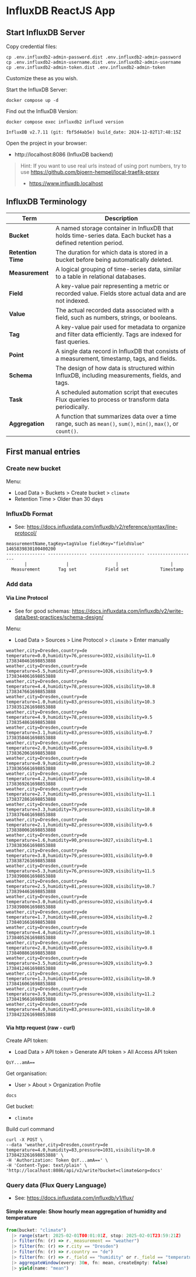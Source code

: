 # InfluxDB ReactJS App

## Start InfluxDB Server

Copy credential files:

```shell
cp .env.influxdb2-admin-password.dist .env.influxdb2-admin-password
cp .env.influxdb2-admin-username.dist .env.influxdb2-admin-username
cp .env.influxdb2-admin-token.dist .env.influxdb2-admin-token
```

Customize these as you wish.

Start the InfluxDB Server:

```shell
docker compose up -d
```

Find out the InfluxDB Version:

```shell
docker compose exec influxdb2 influxd version
```

```shell
InfluxDB v2.7.11 (git: fbf5d4ab5e) build_date: 2024-12-02T17:48:15Z
```

Open the project in your browser:

* http://localhost:8086 (InfluxDB backend)

> Hint: If you want to use real urls instead of using port numbers, try to use https://github.com/bjoern-hempel/local-traefik-proxy
>
> * https://www.influxdb.localhost

## InfluxDB Terminology

| Term               | Description                                                                                                    |
|--------------------|----------------------------------------------------------------------------------------------------------------|
| **Bucket**         | A named storage container in InfluxDB that holds time-series data. Each bucket has a defined retention period. |
| **Retention Time** | The duration for which data is stored in a bucket before being automatically deleted.                          |
| **Measurement**    | A logical grouping of time-series data, similar to a table in relational databases.                            |
| **Field**          | A key-value pair representing a metric or recorded value. Fields store actual data and are not indexed.        |
| **Value**          | The actual recorded data associated with a field, such as numbers, strings, or booleans.                       |
| **Tag**            | A key-value pair used for metadata to organize and filter data efficiently. Tags are indexed for fast queries. |
| **Point**          | A single data record in InfluxDB that consists of a measurement, timestamp, tags, and fields.                  |
| **Schema**         | The design of how data is structured within InfluxDB, including measurements, fields, and tags.                |
| **Task**           | A scheduled automation script that executes Flux queries to process or transform data periodically.            |
| **Aggregation**    | A function that summarizes data over a time range, such as `mean()`, `sum()`, `min()`, `max()`, or `count()`.  |

## First manual entries

### Create new bucket

Menu:

* Load Data > Buckets > Create bucket > `climate`
* Retention Time > Older than 30 days

### InfluxDb Format

* See: https://docs.influxdata.com/influxdb/v2/reference/syntax/line-protocol/

```text
measurementName,tagKey=tagValue fieldKey="fieldValue" 1465839830100400200
--------------- --------------- --------------------- -------------------
       |               |                  |                    |
  Measurement       Tag set           Field set            Timestamp
```

### Add data

#### Via Line Protocol

* See for good schemas: https://docs.influxdata.com/influxdb/v2/write-data/best-practices/schema-design/

Menu:

* Load Data > Sources > Line Protocol > `climate` > Enter manually

```
weather,city=Dresden,country=de temperature=0.0,humidity=76,pressure=1032,visibility=11.0 1738340461698853888
weather,city=Dresden,country=de temperature=5.5,humidity=87,pressure=1026,visibility=9.9 1738344061698853888
weather,city=Dresden,country=de temperature=4.4,humidity=78,pressure=1026,visibility=10.8 1738347661698853888
weather,city=Dresden,country=de temperature=1.0,humidity=83,pressure=1031,visibility=10.3 1738351261698853888
weather,city=Dresden,country=de temperature=4.9,humidity=78,pressure=1030,visibility=9.5 1738354861698853888
weather,city=Dresden,country=de temperature=3.1,humidity=83,pressure=1035,visibility=8.7 1738358461698853888
weather,city=Dresden,country=de temperature=2.0,humidity=86,pressure=1034,visibility=8.9 1738362061698853888
weather,city=Dresden,country=de temperature=0.9,humidity=80,pressure=1033,visibility=10.2 1738365661698853888
weather,city=Dresden,country=de temperature=4.2,humidity=87,pressure=1033,visibility=10.4 1738369261698853888
weather,city=Dresden,country=de temperature=2.7,humidity=85,pressure=1031,visibility=11.1 1738372861698853888
weather,city=Dresden,country=de temperature=3.3,humidity=79,pressure=1033,visibility=10.8 1738376461698853888
weather,city=Dresden,country=de temperature=2.1,humidity=82,pressure=1030,visibility=9.6 1738380061698853888
weather,city=Dresden,country=de temperature=1.6,humidity=90,pressure=1027,visibility=8.1 1738383661698853888
weather,city=Dresden,country=de temperature=3.8,humidity=79,pressure=1031,visibility=9.0 1738387261698853888
weather,city=Dresden,country=de temperature=5.3,humidity=76,pressure=1029,visibility=11.5 1738390861698853888
weather,city=Dresden,country=de temperature=2.5,humidity=81,pressure=1028,visibility=10.7 1738394461698853888
weather,city=Dresden,country=de temperature=3.0,humidity=85,pressure=1032,visibility=9.4 1738398061698853888
weather,city=Dresden,country=de temperature=1.7,humidity=88,pressure=1034,visibility=8.2 1738401661698853888
weather,city=Dresden,country=de temperature=4.4,humidity=77,pressure=1031,visibility=10.1 1738405261698853888
weather,city=Dresden,country=de temperature=2.8,humidity=80,pressure=1032,visibility=9.8 1738408861698853888
weather,city=Dresden,country=de temperature=3.5,humidity=86,pressure=1029,visibility=9.3 1738412461698853888
weather,city=Dresden,country=de temperature=1.3,humidity=84,pressure=1032,visibility=10.9 1738416061698853888
weather,city=Dresden,country=de temperature=3.9,humidity=75,pressure=1030,visibility=11.2 1738419661698853888
weather,city=Dresden,country=de temperature=4.0,humidity=83,pressure=1031,visibility=10.0 1738423261698853888
```

#### Via http request (raw - curl)

Create API token:

* Load Data > API token > Generate API token > All Access API token

```text
QsY...amA==
```

Get organisation:

* User > About > Organization Profile

```text
docs
```

Get bucket:

* `climate`

Build curl command

```shell
curl -X POST \
--data 'weather,city=Dresden,country=de temperature=4.0,humidity=83,pressure=1031,visibility=10.0 1738423261698853888' \
-H 'Authorization: Token QsY...amA==' \
-H 'Content-Type: text/plain' \
'http://localhost:8086/api/v2/write?bucket=climate&org=docs'
```

### Query data (Flux Query Language)

* See: https://docs.influxdata.com/influxdb/v1/flux/

#### Simple example: Show hourly mean aggregation of humidity and temperature

```javascript
from(bucket: "climate")
  |> range(start: 2025-02-01T00:01:01Z, stop: 2025-02-01T23:59:21Z)
  |> filter(fn: (r) => r._measurement == "weather")
  |> filter(fn: (r) => r.city == "Dresden")
  |> filter(fn: (r) => r.country == "de")
  |> filter(fn: (r) => r._field == "humidity" or r._field == "temperature")
  |> aggregateWindow(every: 30m, fn: mean, createEmpty: false)
  |> yield(name: "mean")
```



